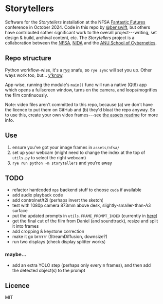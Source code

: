 # Storytellers

Software for the _Storytellers_ installation at the NFSA
[Fantastic Futures](https://www.nfsa.gov.au/fantastic-futures-conference-canberra-2024)
conference in October 2024. Code in this repo by
[@benswift](https://github.com/benswift), but others have contributed sother
significant work to the overall project---writing, set design & build, archival
content, etc. The _Storytellers_ project is a collaboration between the
[NFSA](https://www.nfsa.gov.au/), [NIDA](https://www.nida.edu.au) and the
[ANU School of Cybernetics](https://cybernetics.anu.edu.au).

## Repo structure

Python workflow-wise, it's a [rye](https://rye.astral.sh) snafu, so `rye sync`
will set you up. Other ways work too, but... [y'know](https://xkcd.com/1987/).

App-wise, running the module's `main()` func will run a native (Qt6) app which
opens a fullscreen window, turns on the camera, and loops/mogrifies the film
continuously.

Note: video files aren't committed to this repo, because (a) we don't have the
licence to put them on GitHub and (b) they'd bloat the repo anyway. So to use
this, create your own video frames---see [the assets readme](/assets/README.md)
for more info.

## Use

1. ensure you've got your image frames in `assets/nfsa/`
2. set up your webcam (might need to change the index at the top of `utils.py`
   to select the right webcam)
3. `rye run python -m storytellers` and you're away

## TODO

- refactor hardcoded `mps` backend stuff to choose `cuda` if available
- add audio playback code
- add controlnet/t2i (perhaps invert the sketch)
- test with 1080p camera 873mm above desk, slightly-smaller-than-A3 surface
- put the updated prompts in `utils.FRAME_PROMPT_INDEX` (currently in
  [here](https://docs.google.com/document/d/1uNgKd9r9YIJIwN2FSylH2od6w8og2B1i38UkzmLHLvA/))
- get the final cut of the film from Daniel (and soundtrack), resize and split
  it into frames
- add cropping & keystone correction
- make it go brrrrrr (StreamDiffusion, downsize?)
- run two displays (check display splitter works)

### maybe...

- add an extra YOLO step (perhaps only every n frames), and then add the
  detected object(s) to the prompt

## Licence

MIT
